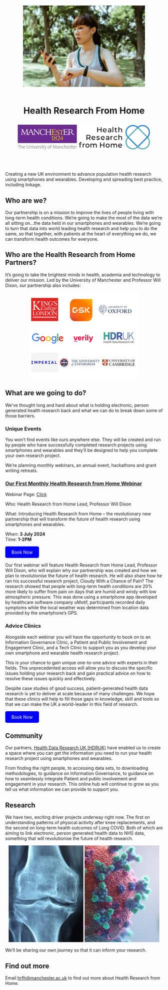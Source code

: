 <!---
Copyright 2024 The Health Research From Home Team at University of Manchester. All rights reserved.

Licensed under the Apache License, Version 2.0 (the "License");
you may not use this file except in compliance with the License.
You may obtain a copy of the License at

    http://www.apache.org/licenses/LICENSE-2.0

Unless required by applicable law or agreed to in writing, software
distributed under the License is distributed on an "AS IS" BASIS,
WITHOUT WARRANTIES OR CONDITIONS OF ANY KIND, either express or implied.
See the License for the specific language governing permissions and
limitations under the License.
-->

<p align="center">
  <img alt="Uni Logo" src="Figures/Smartphone_and_watch.jpg" height="260" style="max-width: 100%; display: inline-block;">
  <br/>
  <br/>
</p>


<h1 align="center">
    <p>Health Research From Home</p>

<p align="center">
  <img alt="Uni Logo" src="Figures/Uni_logo.jpg"  height="80" style="max-width: 100%; display: inline-block;">
  <img alt="HRfH logo" src="Figures/logo.jpg" height="80" style="max-width: 100%; display: inline-block;">
  <br/>
  <br/>
</p>
</h1>



Creating a new UK environment to advance population health research using smartphones and wearables. Developing and spreading best practice, including linkage.

## Who are we?
Our partnership is on a mission to improve the lives of people living with long-term health conditions. We’re going to make the most of the data we’re all sitting on…the data held in our smartphones and wearables. We’re going to turn that data into world leading health research and help you to do the same, so that together, with patients at the heart of everything we do, we can transform health outcomes for everyone.

## Who are the Health Research from Home Partners?
It’s going to take the brightest minds in health, academia and technology to deliver our mission. Led by the University of Manchester and Professor Will Dixon, our partnership also includes:

<div>
    <img alt="Partner Logos" src="Figures/partners_logo.png" height="280" style="max-width: 100%; display: block; margin: auto;">
</div>

## What are we going to do?

We’ve thought long and hard about what is holding electronic, person generated health research back and what we can do to break down some of those barriers.

### Unique Events
You won’t find events like ours anywhere else. They will be created and run by people who have successfully completed research projects using smartphones and wearables and they’ll be designed to help you complete your own research project.

We’re planning monthly webinars, an annual event, hackathons and grant writing retreats.

### [Our First Monthly Health Research from Home Webinar](https://github.com/myorg4testing/WebinarHome)

Webinar Page: [Click](https://github.com/myorg4testing/WebinarHome)

Who: Health Research from Home Lead, Professor Will Dixon

What: Introducing Health Research from Home – the revolutionary new partnership that will transform the future of health research using smartphones and wearables.

When: **3 July 2024**<br/>
Time: **1-2PM**


<a href="https://zoom.us/webinar/register/WN_Za3BY9KWROGqCdhe7y0Qdw#/registration" style="background-color: blue; color: white; padding: 10px 20px; text-decoration: none; border-radius: 5px; display: inline-block;">Book Now</a>


Our first webinar will feature Health Research from Home Lead, Professor Will Dixon, who will explain why our partnership was created and how we plan to revolutionise the future of health research. He will also share how he ran his successful research project, Cloudy With a Chance of Pain? The research showed that people with long-term health conditions are 20% more likely to suffer from pain on days that are humid and windy with low atmospheric pressure. This was done using a smartphone app developed by healthcare software company uMotif, participants recorded daily symptoms while the local weather was determined from location data provided by the smartphone’s GPS. 


### Advice Clinics
Alongside each webinar you will have the opportunity to book on to an Information Governance Clinic, a Patient and Public Involvement and Engagement Clinic, and a Tech Clinic to support you as you develop your own smartphone and wearable health research project.

This is your chance to gain unique one-to-one advice with experts in their fields. This unprecedented access will allow you to discuss the specific issues holding your research back and gain practical advice on how to resolve these issues quickly and effectively.

Despite case studies of good success, patient-generated health data research is yet to deliver at scale because of many challenges. We hope that these clinics will help to fill those gaps in knowledge, skill and tools so that we can make the UK a world-leader in this field of research.

<a href="https://outlook.office365.com/owa/calendar/HRfHClinics@live.manchester.ac.uk/bookings/" style="background-color: blue; color: white; padding: 10px 20px; text-decoration: none; border-radius: 5px; display: inline-block;">Book Now</a>


## Community
Our partners, [Health Data Research UK (HDRUK)](https://www.hdruk.ac.uk/) have enabled us to create a space where you can get the information you need to run your health research project using smartphones and wearables.

From finding the right people, to accessing data sets, to downloading methodologies, to guidance on Information Governance, to guidance on how to seamlessly integrate Patient and public involvement and engagement in your research. This online hub will continue to grow as you tell us what information we can provide to support you.


## Research
We have two, exciting driver projects underway right now. The first on understanding patterns of physical activity after knee replacements, and the second on long-term health outcomes of Long COVID. Both of which are aiming to link electronic, person generated health data to NHS data, something that will revolutionise the future of health research.

<div style="text-align: center;">
  <img alt="PARrKA pic" src="Figures/PAPrKA.png" width="239" height="309" style="max-width: 100%; display: inline-block;">
  <img alt="Covid pic" src="Figures/COVID.png" width="239" height="309" style="max-width: 100%; display: inline-block;">
</div>

We’ll be sharing our own journey so that it can inform your research.


## Find out more
Email hrfh@manchester.ac.uk to find out more about Health Research from Home.

